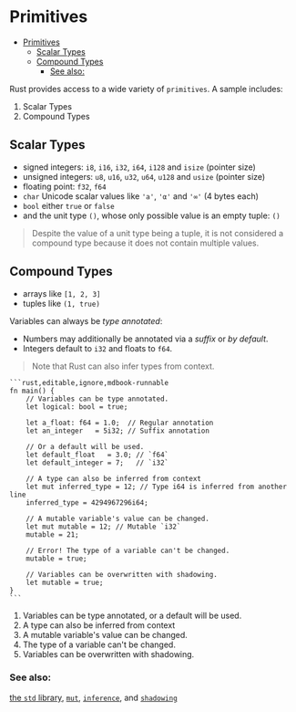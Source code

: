 # Primitives

<!--ts-->
* [Primitives](#primitives)
   * [Scalar Types](#scalar-types)
   * [Compound Types](#compound-types)
      * [See also:](#see-also)

<!-- Created by https://github.com/ekalinin/github-markdown-toc -->
<!-- Added by: runner, at: Mon Jan  2 08:17:21 UTC 2023 -->

<!--te-->

Rust provides access to a wide variety of `primitives`. A sample includes:

1. Scalar Types
2. Compound Types

## Scalar Types

* signed integers: `i8`, `i16`, `i32`, `i64`, `i128` and `isize` (pointer size)
* unsigned integers: `u8`, `u16`, `u32`, `u64`, `u128` and `usize` (pointer
  size)
* floating point: `f32`, `f64`
* `char` Unicode scalar values like `'a'`, `'α'` and `'∞'` (4 bytes each)
* `bool` either `true` or `false`
* and the unit type `()`, whose only possible value is an empty tuple: `()`

> Despite the value of a unit type being a tuple, it is not considered a
> compound type because it does not contain multiple values.

## Compound Types

* arrays like `[1, 2, 3]`
* tuples like `(1, true)`

Variables can always be *type annotated*:

- Numbers may additionally be annotated via a *suffix* or *by default*.
- Integers default to `i32` and floats to `f64`.

> Note that Rust can also infer types from context.

~~~admonish tip title="Variables can be type annotated or inferre from context" collapsible=true 
```rust,editable,ignore,mdbook-runnable
fn main() {
    // Variables can be type annotated.
    let logical: bool = true;

    let a_float: f64 = 1.0;  // Regular annotation
    let an_integer   = 5i32; // Suffix annotation

    // Or a default will be used.
    let default_float   = 3.0; // `f64`
    let default_integer = 7;   // `i32`
    
    // A type can also be inferred from context 
    let mut inferred_type = 12; // Type i64 is inferred from another line
    inferred_type = 4294967296i64;
    
    // A mutable variable's value can be changed.
    let mut mutable = 12; // Mutable `i32`
    mutable = 21;
    
    // Error! The type of a variable can't be changed.
    mutable = true;
    
    // Variables can be overwritten with shadowing.
    let mutable = true;
}
```
~~~

1. Variables can be type annotated, or a default will be used.
2. A type can also be inferred from context
3. A mutable variable's value can be changed.
4. The type of a variable can't be changed.
5. Variables can be overwritten with shadowing.

### See also:

[the `std` library][std], [`mut`][mut], [`inference`][inference], and [`shadowing`][shadowing]

[std]: https://doc.rust-lang.org/std/

[mut]: variable_bindings/mut.md

[inference]: types/inference.md

[shadowing]: variable_bindings/scope.md

